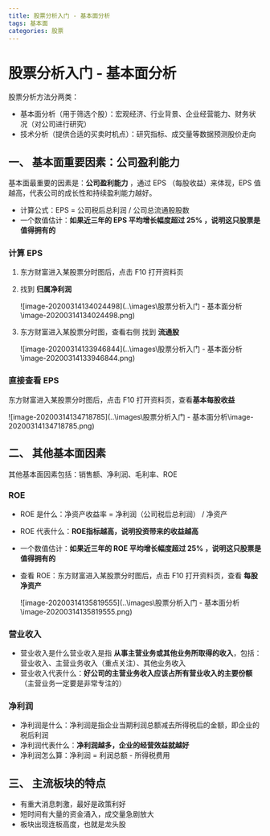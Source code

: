 ```yaml
---
title: 股票分析入门 - 基本面分析
tags: 基本面
categories: 股票
---
```


# 股票分析入门 - 基本面分析

股票分析方法分两类：

- 基本面分析（用于筛选个股）：宏观经济、行业背景、企业经营能力、财务状况（对公司进行研究）
- 技术分析（提供合适的买卖时机点）：研究指标、成交量等数据预测股价走向

<!-- more -->

## 一、 基本面重要因素：公司盈利能力

基本面最重要的因素是：**公司盈利能力**  ，通过 EPS （每股收益）来体现，EPS 值越高，代表公司的成长性和持续盈利能力越好。

- 计算公式：EPS = 公司税后总利润 / 公司总流通股股数
- 一个数值估计：**如果近三年的 EPS 平均增长幅度超过 25% ，说明这只股票是值得拥有的**

### 计算 EPS

1. 东方财富进入某股票分时图后，点击 F10 打开资料页

2. 找到 **归属净利润** 

   ![image-20200314134024498](..\images\股票分析入门 - 基本面分析\image-20200314134024498.png) 

3. 东方财富进入某股票分时图，查看右侧 找到 **流通股** 

   ![image-20200314133946844](..\images\股票分析入门 - 基本面分析\image-20200314133946844.png) 

### 直接查看 EPS

东方财富进入某股票分时图后，点击 F10 打开资料页，查看**基本每股收益**

![image-20200314134718785](..\images\股票分析入门 - 基本面分析\image-20200314134718785.png) 

## 二、 其他基本面因素

其他基本面因素包括：销售额、净利润、毛利率、ROE 

### ROE

- ROE 是什么：净资产收益率 = 净利润（公司税后总利润） / 净资产

- ROE 代表什么：**ROE指标越高，说明投资带来的收益越高**

- 一个数值估计：**如果近三年的 ROE 平均增长幅度超过 25% ，说明这只股票是值得拥有的**

- 查看 ROE：东方财富进入某股票分时图后，点击 F10 打开资料页，查看 **每股净资产** 

  ![image-20200314135819555](..\images\股票分析入门 - 基本面分析\image-20200314135819555.png) 

### 营业收入

- 营业收入是什么营业收入是指 **从事主营业务或其他业务所取得的收入**，包括：营业收入、主营业务收入（重点关注）、其他业务收入
- 营业收入代表什么：**好公司的主营业务收入应该占所有营业收入的主要份额** （主营业务一定要是非常专注的）

### 净利润

- 净利润是什么：净利润是指企业当期利润总额减去所得税后的金额，即企业的税后利润
- 净利润代表什么：**净利润越多，企业的经营效益就越好**
- 净利润怎么算：净利润 = 利润总额 - 所得税费用

## 三、 主流板块的特点

- 有重大消息刺激，最好是政策利好
- 短时间有大量的资金涌入，成交量急剧放大
- 板块出现连板高度，也就是龙头股